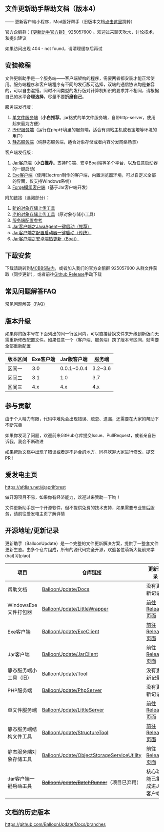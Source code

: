 ## 文件更新助手帮助文档（版本4）

—— 更新客户端小程序，Mod服好帮手（旧版本文档[点击这里](#历史版本文档)跳转）

官方企鹅群：[【更新助手官方群】](https://jq.qq.com/?_wv=1027&k=PqAEtn39) 925057600 。欢迎过来聊天吹水，讨论技术，和提出建议

如果访问出现 404 - not found，请清理缓存后再试

## 安装教程

文件更新助手是一个服务端——客户端架构的程序，需要两者都安装才能正常使用。服务端程序和客户端程序有不同的发行版可选择，双端的通信协议均是兼容的，可以自由混搭。同时不同类型的发行版对计算机知识的要求并不相同，请根据自己的水平**合理选择**，尽量不要**折磨自己**。

服务端发行版：

1. [单文件服务端](server/light-server.md)（**小白推荐**。jar格式的单文件服务端，自带http-server，使用起来最为方便）
2. [PHP服务端](server/php-server.md)（运行在php环境里的服务端，适合有网站主机或者宝塔等环境的用户）
3. [静态服务端](server/static-server.md)（纯静态服务端，适合对象存储或者内容分发网络场景）

客户端发行版：

1. [Jar客户端](client/jar-client.md)（**小白推荐**。支持PC端、安卓Boat端等多个平台、以及任意启动器的一键启动）
2. [Exe客户端](client/exe-client.md)（使用Electron制作的客户端，内置浏览器环境，可以自定义全部的界面，仅支持Windows系统）
3. [Forge模组客户端](client/forge-mode.md)（基于Jar客户端开发）

附加链接（选阅部分）：

1. [新的对象存储上传工具](server/tool-utos.md)
2. [老的对象存储上传工具](server/tool-oss.md)（原对象存储小工具）
3. [服务端配置参考](server/reference.md)
4. [Jar客户端之JavaAgent一键启动（推荐）](client/onekey-start-ja-pc.md)
5. [Jar客户端之配置启动器一键启动（传统）](client/onekey-start-jar.md)
6. [Jar客户端之安卓端热更新（Boat）](client/onekey-start-ja-mobile.md)

## 下载安装

下载请跳转到[MCBBS贴内](https://www.mcbbs.net/thread-711833-1-1.html)，或者加入我们的官方企鹅群 925057600 从群文件获取（同步更新），或者前往[Github Release](#开源地址)手动下载

## 常见问题解答FAQ

[常见问题解答（FAQ）](faq.md)

## 版本升级

如果你的版本号在下面列出的同一行区间内，可以直接替换文件来升级到新版而无需重新修改配置文件。如果任意一个（客户端、服务端）跨了版本号区间，就需要全部重新配置

| 版本区间 | Exe客户端 | Jar版客户端  | 服务端   |
| -------- | --------- | ------------ | -------- |
| 区间一   | 3.0       | 0.0.1\~0.0.4 | 3.2\~3.6 |
| 区间二   | 3.1       | 1.0          | 3.7      |
| 区间三   | 4.x       | 4.x          | 4.x      |

## 参与贡献

由于个人精力有限，代码中难免会出现错误、疏忽、遗漏，还需要在大家的帮助下不断完善

如果你发现了问题，欢迎前来GitHub仓库提交Issue、PullRequest，或者亲自告诉我，我会不断改进

如果帮助文档中出现了错误或者是不适合的地方，同样欢迎大家进行修改，提交PR！

## 爱发电主页

https://afdian.net/@aprilforest

做开源项目不易，如果你有经济能力，欢迎过来赞助一下哟！

文件更新助手是一个开源软件，但不提供免费的技术支持，如果需要专业售后服务，请前往爱发电主页了解详情

## 开源地址/更新记录

更新助手（BalloonUpdate）是一个完整的文件更新解决方案，提供了一整套文件更新生态。由多个仓库组成，所有的源代码完全开源，欢迎各位萌新大佬前来学(bai)习(piao)

| 项目                      | 仓库链接                                                     | 更新记录                                                     |
| ------------------------- | ------------------------------------------------------------ | ------------------------------------------------------------ |
| 帮助文档                  | [BalloonUpdate/Docs](https://github.com/BalloonUpdate/Docs)  | 没有更新记录                                                 |
| WindowsExe文件打包器      | [BalloonUpdate/LittleWrapper](https://github.com/BalloonUpdate/LittleWrapper) | [前往Release页面](https://github.com/BalloonUpdate/LittleWrapper/releases) |
| Exe客户端                 | [BalloonUpdate/ExeClient](https://github.com/BalloonUpdate/ExeClient) | [前往Release页面](https://github.com/BalloonUpdate/ExeClient/releases) |
| Jar客户端                 | [BalloonUpdate/JarClient](https://github.com/BalloonUpdate/JarClient) | [前往Release页面](https://github.com/BalloonUpdate/JarClient/releases) |
| 静态服务端小工具（旧）    | [BalloonUpdate/Tool](https://github.com/BalloonUpdate/Tool)  | 没有更新记录                                                 |
| PHP服务端                 | [BalloonUpdate/PhpServer](https://github.com/BalloonUpdate/PhpServer) | 没有更新记录                                                 |
| 单文件服务端              | [BalloonUpdate/LittleServer](https://github.com/BalloonUpdate/LittleServer) | [前往Release页面](https://github.com/BalloonUpdate/LittleServer/releases) |
| 静态服务端结构文件工具    | [BalloonUpdate/StructureTool](https://github.com/BalloonUpdate/StructureTool) | [前往Release页面](https://github.com/BalloonUpdate/StructureTool/releases) |
| 静态服务端对象存储工具    | [BalloonUpdate/ObjectStorageServiceUtility](https://github.com/BalloonUpdate/ObjectStorageServiceUtility) | [前往Release页面](https://github.com/BalloonUpdate/ObjectStorageServiceUtility/releases) |
| ~~Jar客户端一键启动工具~~ | ~~[BalloonUpdate/BatchRunner](https://github.com/BalloonUpdate/BatchRunner)~~（项目已弃用） | 核心功能已集成进Jar客户端                                    |

## 文档的历史版本

https://github.com/BalloonUpdate/Docs/branches

